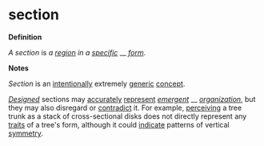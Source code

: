 # section

**Definition**

_A section_ is _a_ [_region_](https://github.com/gcassel/Modular-Organization-Terminology/blob/master/terms/region.md) _in a_ [_specific_](https://github.com/gcassel/Modular-Organization-Terminology/blob/master/terms/specific.md) __ [_form_](https://github.com/gcassel/Modular-Organization-Terminology/blob/master/terms/form.md).

**Notes**

_Section_ is an [intentionally](https://github.com/gcassel/Modular-Organization-Terminology/blob/master/terms/intend.md) extremely [generic](https://github.com/gcassel/Modular-Organization-Terminology/blob/master/terms/generic.md) [concept](https://github.com/gcassel/Modular-Organization-Terminology/blob/master/terms/concept.md).

[_Designed_](https://github.com/gcassel/Modular-Organization-Terminology/blob/master/terms/design.md) sections may [accurately](https://github.com/gcassel/Modular-Organization-Terminology/blob/master/terms/accuracy.md) [represent](https://github.com/gcassel/Modular-Organization-Terminology/blob/master/terms/represent.md) [_emergent_](https://github.com/gcassel/Modular-Organization-Terminology/blob/master/terms/emergence.md) __ [_organization_](https://github.com/gcassel/Modular-Organization-Terminology/blob/master/terms/organize.md), but they may also disregard or [contradict](https://github.com/gcassel/Modular-Organization-Terminology/blob/master/terms/contradict.md) it. For example, [perceiving](https://github.com/gcassel/Modular-Organization-Terminology/blob/master/terms/perceive.md) a tree trunk as a stack of cross-sectional disks does not directly represent any [traits](https://github.com/gcassel/Modular-Organization-Terminology/blob/master/terms/trait.md) of a tree's form, although it could [indicate](https://github.com/gcassel/Modular-Organization-Terminology/blob/master/terms/indicate.md) patterns of vertical [symmetry](https://github.com/gcassel/Modular-Organization-Terminology/blob/master/terms/symmetry.md).
